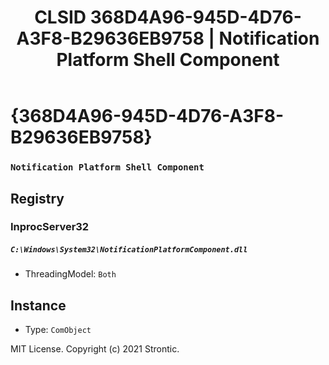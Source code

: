 ﻿---
title: "CLSID 368D4A96-945D-4D76-A3F8-B29636EB9758 | Notification Platform Shell Component"
excerpt: What is COM-Object CLSID 368D4A96-945D-4D76-A3F8-B29636EB9758?
---

# {368D4A96-945D-4D76-A3F8-B29636EB9758}

### `Notification Platform Shell Component`

## Registry


### InprocServer32

##### `C:\Windows\System32\NotificationPlatformComponent.dll`
* ThreadingModel: `Both`

## Instance

* Type: `ComObject`

MIT License. Copyright (c) 2021 Strontic.


